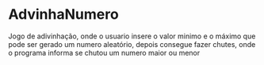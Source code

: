 ﻿# AdvinhaNumero
Jogo de adivinhação, onde o usuario insere o valor minimo e o máximo que pode ser gerado um numero aleatório, depois consegue fazer chutes, onde o programa informa se chutou um numero maior ou menor
